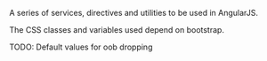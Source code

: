 
A series of services, directives and utilities to be used in AngularJS.

The CSS classes and variables used depend on bootstrap.

TODO: Default values for oob dropping